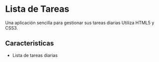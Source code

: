 # Lista de Tareas
 Una aplicación sencilla para gestionar sus tareas diarias
 Utiliza HTML5 y CSS3.

## Caracteristicas
* Lista de tareas diarias
